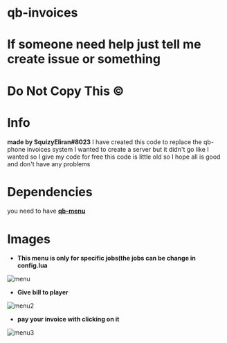# qb-invoices
# If someone need help just tell me create issue or something
# Do Not Copy This ©
# Info
**made by SquizyEliran#8023**
I have created this code to replace the qb-phone invoices system
I wanted to create a server but it didn't go like I wanted so I give my code for free
this code is little old so I hope all is good and don't have any problems
# Dependencies
you need to have **[qb-menu](https://github.com/qbcore-framework/qb-menu)**
# Images

- **This menu is only for specific jobs(the jobs can be change in config.lua**

![menu](https://i.gyazo.com/60a84ccc9053bc25a90432662bda25a9.png)

- **Give bill to player**

![menu2](https://i.gyazo.com/ca4485d5251f8802efeb63c6cda50e06.png)

- **pay your invoice with clicking on it**

![menu3](https://i.gyazo.com/872d5714262988a55641d81c62bc846a.png)
